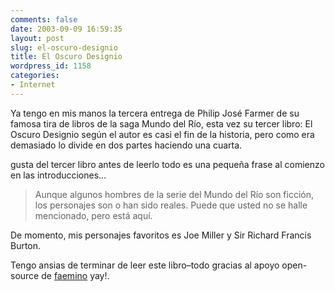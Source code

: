```yaml
---
comments: false
date: 2003-09-09 16:59:35
layout: post
slug: el-oscuro-designio
title: El Oscuro Designio
wordpress_id: 1158
categories:
- Internet
---
```


Ya tengo en mis manos la tercera entrega de Philip José Farmer de su famosa tira de libros de la saga Mundo del Río, esta vez su tercer libro: El Oscuro Designio según el autor es casi el fin de la historia, pero como era demasiado lo divide en dos partes haciendo una cuarta.





gusta del tercer libro antes de leerlo todo es una pequeña frase al comienzo en las introducciones…





> Aunque algunos hombres de la serie del Mundo del Río son ficción, los personajes son o han sido reales. Puede que usted no se halle mencionado, pero está aquí.





De momento, mis personajes favoritos es Joe Miller y Sir Richard Francis Burton.





Tengo ansias de terminar de leer este libro–todo gracias al apoyo open-source de [faemino](http://www.anedonia.net) yay!.




 
